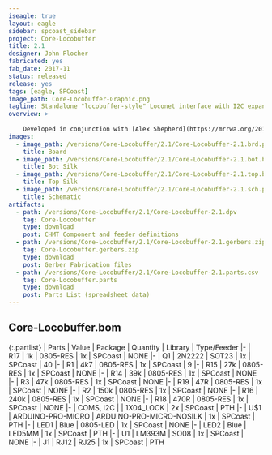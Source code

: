 ```yaml
---
iseagle: true
layout: eagle
sidebar: spcoast_sidebar
project: Core-Locobuffer
title: 2.1
designer: John Plocher
fabricated: yes
fab_date: 2017-11
status: released
release: yes
tags: [eagle, SPCoast]
image_path: Core-Locobuffer-Graphic.png
tagline: Standalone "locobuffer-style" Loconet interface with I2C expandability using the USB capability of an Arduino Pro Micro
overview: >
    
    Developed in conjunction with [Alex Shepherd](https://mrrwa.org/2018/04/08/locolinx32u4-on-core-locobuffer/)
images:
  - image_path: /versions/Core-Locobuffer/2.1/Core-Locobuffer-2.1.brd.png
    title: Board
  - image_path: /versions/Core-Locobuffer/2.1/Core-Locobuffer-2.1.bot.brd.png
    title: Bot Silk
  - image_path: /versions/Core-Locobuffer/2.1/Core-Locobuffer-2.1.top.brd.png
    title: Top Silk
  - image_path: /versions/Core-Locobuffer/2.1/Core-Locobuffer-2.1.sch.png
    title: Schematic
artifacts:
  - path: /versions/Core-Locobuffer/2.1/Core-Locobuffer-2.1.dpv
    tag: Core-Locobuffer
    type: download
    post: CHMT Component and feeder definitions
  - path: /versions/Core-Locobuffer/2.1/Core-Locobuffer-2.1.gerbers.zip
    tag: Core-Locobuffer.gerbers.zip
    type: download
    post: Gerber Fabrication files
  - path: /versions/Core-Locobuffer/2.1/Core-Locobuffer-2.1.parts.csv
    tag: Core-Locobuffer.parts
    type: download
    post: Parts List (spreadsheet data)
---
```


## Core-Locobuffer.bom

{:.partlist}
| Parts | Value | Package | Quantity | Library | Type/Feeder
|-
| R17 | 1k | 0805-RES | 1x | SPCoast | NONE
|-
| Q1 | 2N2222 | SOT23 | 1x | SPCoast | 40
|-
| R1 | 4k7 | 0805-RES | 1x | SPCoast | 9
|-
| R15 | 27k | 0805-RES | 1x | SPCoast | NONE
|-
| R14 | 39k | 0805-RES | 1x | SPCoast | NONE
|-
| R3 | 47k | 0805-RES | 1x | SPCoast | NONE
|-
| R19 | 47R | 0805-RES | 1x | SPCoast | NONE
|-
| R2 | 150k | 0805-RES | 1x | SPCoast | NONE
|-
| R16 | 240k | 0805-RES | 1x | SPCoast | NONE
|-
| R18 | 470R | 0805-RES | 1x | SPCoast | NONE
|-
| COMS, I2C |  | 1X04_LOCK | 2x | SPCoast | PTH
|-
| U$1 | ARDUINO-PRO-MICRO | ARDUINO-PRO-MICRO-NOSILK | 1x | SPCoast | PTH
|-
| LED1 | Blue | 0805-LED | 1x | SPCoast | NONE
|-
| LED2 | Blue | LED5MM | 1x | SPCoast | PTH
|-
| U1 | LM393M | SO08 | 1x | SPCoast | NONE
|-
| J1 | RJ12 | RJ25 | 1x | SPCoast | PTH

